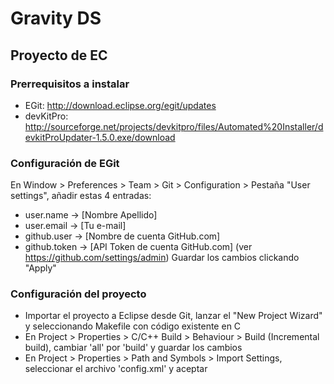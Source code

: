 
# Gravity DS #

## Proyecto de EC ##

### Prerrequisitos a instalar ###
+ EGit: http://download.eclipse.org/egit/updates
+ devKitPro: http://sourceforge.net/projects/devkitpro/files/Automated%20Installer/devkitProUpdater-1.5.0.exe/download

### Configuración de EGit ###
En Window > Preferences > Team > Git > Configuration > Pestaña "User settings", añadir estas 4 entradas:
* user.name -> [Nombre Apellido]
* user.email -> [Tu e-mail]
* github.user -> [Nombre de cuenta GitHub.com]
* github.token -> [API Token de cuenta GitHub.com] (ver https://github.com/settings/admin)
Guardar los cambios clickando "Apply"
  
### Configuración del proyecto ###
+ Importar el proyecto a Eclipse desde Git, lanzar el "New Project Wizard" y seleccionando Makefile con código existente en C
+ En Project > Properties > C/C++ Build > Behaviour > Build (Incremental build), cambiar 'all' por 'build' y guardar los cambios
+ En Project > Properties > Path and Symbols > Import Settings, seleccionar el archivo 'config.xml' y aceptar

